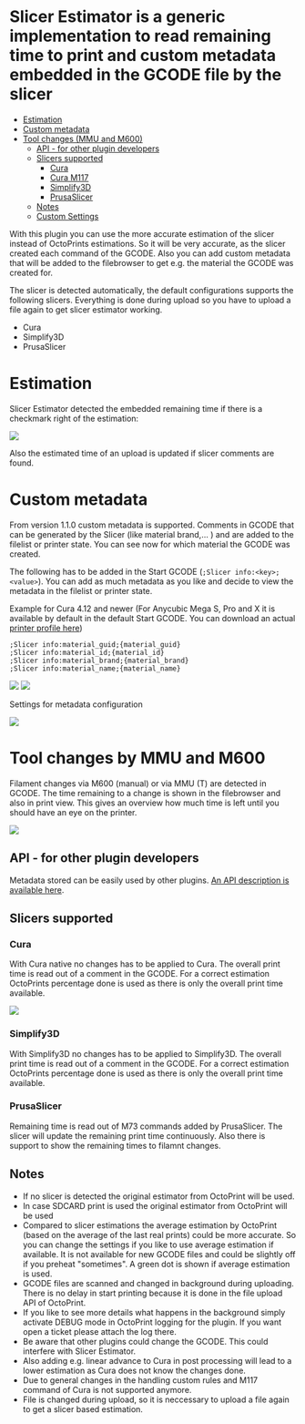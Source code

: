# Slicer Estimator is a generic implementation to read remaining time to print and custom metadata embedded in the GCODE file by the slicer

- [Estimation](#estimation)
- [Custom metadata](#custom-metadata)
- [Tool changes (MMU and M600)](#tool-changes-by-mmu-and-m600)
  * [API - for other plugin developers](#api---for-other-plugin-developers)
  * [Slicers supported](#slicers-supported)
    + [Cura](#cura)
    + [Cura M117](#cura-m117)
    + [Simplify3D](#simplify3d)
    + [PrusaSlicer](#prusaslicer)
  * [Notes](#notes)
  * [Custom Settings](#custom-settings)

With this plugin you can use the more accurate estimation of the slicer instead of OctoPrints estimations. So it will be very accurate, as the slicer created each command of the GCODE. 
Also you can add custom metadata that will be added to the filebrowser to get e.g. the material the GCODE was created for.

The slicer is detected automatically, the default configurations supports the following slicers. Everything is done during upload so you have to upload a file again to get slicer estimator working.

* Cura
* Simplify3D
* PrusaSlicer

# Estimation
Slicer Estimator detected the embedded remaining time if there is a checkmark right of the estimation:

![](images/Printer_Metadata.png)

Also the estimated time of an upload is updated if slicer comments are found.

# Custom metadata
From version 1.1.0 custom metadata is supported. Comments in GCODE that can be generated by the Slicer (like material brand,... ) and are added to the filelist or printer state. You can see now for which material the GCODE was created.

The following has to be added in the Start GCODE (`;Slicer info:<key>;<value>`). You can add as much metadata as you like and decide to view the metadata in the filelist or printer state. 

Example for Cura 4.12 and newer (For Anycubic Mega S, Pro and X it is available by default in the default Start GCODE. You can download an actual [printer profile here](https://github.com/NilsRo/Cura_Anycubic_MegaS_Profile))

    ;Slicer info:material_guid;{material_guid}
    ;Slicer info:material_id;{material_id}
    ;Slicer info:material_brand;{material_brand}
    ;Slicer info:material_name;{material_name}

![](images/File_Metadata_Custom.png)
![](images/Printer_Metadata.png)


Settings for metadata configuration

![](images/Settings_Metadata.png)

# Tool changes by MMU and M600
Filament changes via M600 (manual) or via MMU (T) are detected in GCODE. The time remaining to a change is shown in the filebrowser and also in print view. This gives an overview how much time is left until you should have an eye on the printer.

![](images/Filament_Change.png)

## API - for other plugin developers
Metadata stored can be easily used by other plugins. [An API description is available here](API_DOC.md).

## Slicers supported

### Cura
With Cura native no changes has to be applied to Cura. The overall print time is read out of a comment in the GCODE. For a correct estimation OctoPrints percentage done is used as there is only the overall print time available.

![](images/Cura.png)

### Simplify3D
With Simplify3D no changes has to be applied to Simplify3D. The overall print time is read out of a comment in the GCODE. For a correct estimation OctoPrints percentage done is used as there is only the overall print time available.

### PrusaSlicer
Remaining time is read out of M73 commands added by PrusaSlicer. The slicer will update the remaining print time continuously. Also there is support to show the remaining times to filamnt changes.

## Notes
 * If no slicer is detected the original estimator from OctoPrint will be used.
 * In case SDCARD print is used the original estimator from OctoPrint will be used
 * Compared to slicer estimations the average estimation by OctoPrint (based on the average of the last real prints) could be more accurate. So you can change the settings if you like to use average estimation if available. It is not available for new GCODE files and could be slightly off if you preheat "sometimes". A green dot is shown if average estimation is used.
 * GCODE files are scanned and changed in background during uploading. There is no delay in start printing because it is done in the file upload API of OctoPrint.
 * If you like to see more details what happens in the background simply activate DEBUG mode in OctoPrint logging for the plugin. If you want open a ticket please attach the log there.
 * Be aware that other plugins could change the GCODE. This could interfere with Slicer Estimator.
 * Also adding e.g. linear advance to Cura in post processing will lead to a lower estimation as Cura does not know the changes done.
 * Due to general changes in the handling custom rules and M117 command of Cura is not supported anymore.
 * File is changed during upload, so it is neccessary to upload a file again to get a slicer based estimation.